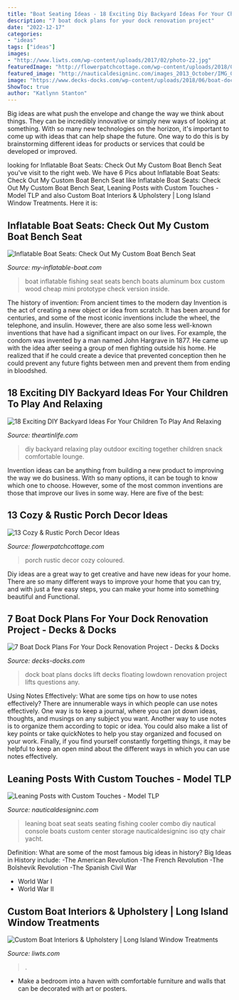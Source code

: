 ```yaml
---
title: "Boat Seating Ideas - 18 Exciting Diy Backyard Ideas For Your Children To Play And Relaxing"
description: "7 boat dock plans for your dock renovation project"
date: "2022-12-17"
categories:
- "ideas"
tags: ["ideas"]
images:
- "http://www.liwts.com/wp-content/uploads/2017/02/photo-22.jpg"
featuredImage: "http://flowerpatchcottage.com/wp-content/uploads/2018/02/a2c11dd253674e49a9bb5d7816117a09.jpg"
featured_image: "http://nauticaldesigninc.com/images_2013_October/IMG_0391r1.jpg"
image: "https://www.decks-docks.com/wp-content/uploads/2018/06/boat-dock-plans.jpeg"
ShowToc: true
author: "Katlynn Stanton"
---
```



Big ideas are what push the envelope and change the way we think about things. They can be incredibly innovative or simply new ways of looking at something. With so many new technologies on the horizon, it's important to come up with ideas that can help shape the future. One way to do this is by brainstorming different ideas for products or services that could be developed or improved.

	

		
looking for Inflatable Boat Seats: Check Out My Custom Boat Bench Seat you've visit to the right web. We have 6 Pics about Inflatable Boat Seats: Check Out My Custom Boat Bench Seat like Inflatable Boat Seats: Check Out My Custom Boat Bench Seat, Leaning Posts with Custom Touches - Model TLP and also Custom Boat Interiors &amp; Upholstery | Long Island Window Treatments. Here it is:
		
    
## Inflatable Boat Seats: Check Out My Custom Boat Bench Seat

<img loading=lazy src="https://www.my-inflatable-boat.com/images/boat_seat_prototype.jpg" onerror="this.onerror=null;this.src='https://tse1.mm.bing.net/th?id=OIP.n7oyA3jXv2ol-yylB_MtxAHaDt&amp;pid=15.1';" alt="Inflatable Boat Seats: Check Out My Custom Boat Bench Seat">

_Source: my-inflatable-boat.com_

>boat inflatable fishing seat seats bench boats aluminum box custom wood cheap mini prototype check version inside. 

	

The history of invention: From ancient times to the modern day
Invention is the act of creating a new object or idea from scratch. It has been around for centuries, and some of the most iconic inventions include the wheel, the telephone, and insulin. However, there are also some less well-known inventions that have had a significant impact on our lives. For example, the condom was invented by a man named John Hargrave in 1877. He came up with the idea after seeing a group of men fighting outside his home. He realized that if he could create a device that prevented conception then he could prevent any future fights between men and prevent them from ending in bloodshed.

    
## 18 Exciting DIY Backyard Ideas For Your Children To Play And Relaxing

<img loading=lazy src="http://theartinlife.com/wp-content/uploads/2017/07/DIY-backyard-2-The-ART-In-LIFE.jpg" onerror="this.onerror=null;this.src='https://tse3.mm.bing.net/th?id=OIP.NXBLnJYa-HNscUStjVr5swHaNd&amp;pid=15.1';" alt="18 Exciting DIY Backyard Ideas For Your Children To Play And Relaxing">

_Source: theartinlife.com_

>diy backyard relaxing play outdoor exciting together children snack comfortable lounge. 

	

Invention ideas can be anything from building a new product to improving the way we do business. With so many options, it can be tough to know which one to choose. However, some of the most common inventions are those that improve our lives in some way. Here are five of the best: 

    
## 13 Cozy &amp; Rustic Porch Decor Ideas

<img loading=lazy src="http://flowerpatchcottage.com/wp-content/uploads/2018/02/a2c11dd253674e49a9bb5d7816117a09.jpg" onerror="this.onerror=null;this.src='https://tse4.mm.bing.net/th?id=OIP.4zbmjGxUFmhwl_aGVy8yLAHaJC&amp;pid=15.1';" alt="13 Cozy &amp; Rustic Porch Decor Ideas">

_Source: flowerpatchcottage.com_

>porch rustic decor cozy coloured. 

	

Diy ideas are a great way to get creative and have new ideas for your home. There are so many different ways to improve your home that you can try, and with just a few easy steps, you can make your home into something beautiful and Functional.

    
## 7 Boat Dock Plans For Your Dock Renovation Project - Decks &amp; Docks

<img loading=lazy src="https://www.decks-docks.com/wp-content/uploads/2018/06/boat-dock-plans.jpeg" onerror="this.onerror=null;this.src='https://tse4.mm.bing.net/th?id=OIP.hPEg714CHYCfMK5p0T8BCQHaE9&amp;pid=15.1';" alt="7 Boat Dock Plans For Your Dock Renovation Project - Decks &amp; Docks">

_Source: decks-docks.com_

>dock boat plans docks lift decks floating lowdown renovation project lifts questions any. 

	

Using Notes Effectively: What are some tips on how to use notes effectively?
There are innumerable ways in which people can use notes effectively. One way is to keep a journal, where you can jot down ideas, thoughts, and musings on any subject you want. Another way to use notes is to organize them according to topic or idea. You could also make a list of key points or take quickNotes to help you stay organized and focused on your work. Finally, if you find yourself constantly forgetting things, it may be helpful to keep an open mind about the different ways in which you can use notes effectively.

    
## Leaning Posts With Custom Touches - Model TLP

<img loading=lazy src="http://nauticaldesigninc.com/images_2013_October/IMG_0391r1.jpg" onerror="this.onerror=null;this.src='https://tse2.mm.bing.net/th?id=OIP.fSmeHsyQP5i-uShyn14piwHaIn&amp;pid=15.1';" alt="Leaning Posts with Custom Touches - Model TLP">

_Source: nauticaldesigninc.com_

>leaning boat seat seats seating fishing cooler combo diy nautical console boats custom center storage nauticaldesigninc iso qty chair yacht. 

	

Definition: What are some of the most famous big ideas in history?
Big Ideas in History include: 
-The American Revolution 
-The French Revolution 
-The Bolshevik Revolution 
-The Spanish Civil War 
- World War I 
- World War II

    
## Custom Boat Interiors &amp; Upholstery | Long Island Window Treatments

<img loading=lazy src="http://www.liwts.com/wp-content/uploads/2017/02/photo-22.jpg" onerror="this.onerror=null;this.src='https://tse4.mm.bing.net/th?id=OIP.P3yGvfBwLXFxlj3i2jUDTQHaJ6&amp;pid=15.1';" alt="Custom Boat Interiors &amp; Upholstery | Long Island Window Treatments">

_Source: liwts.com_

>. 

	

- Make a bedroom into a haven with comfortable furniture and walls that can be decorated with art or posters.

